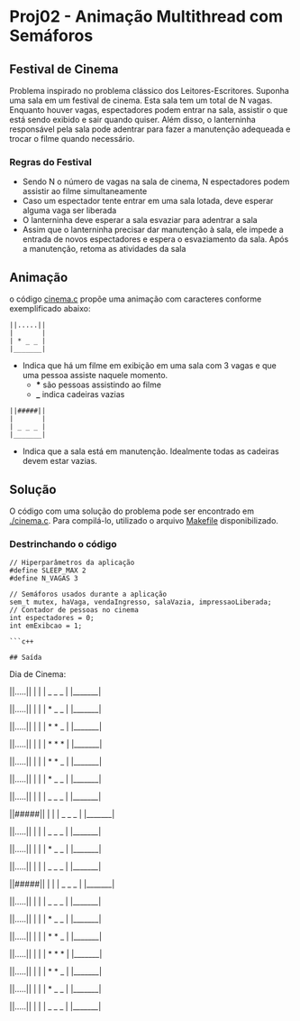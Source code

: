 # Proj02 - Animação Multithread com Semáforos
## Festival de Cinema

Problema inspirado no problema clássico dos Leitores-Escritores. Suponha uma sala em um festival de cinema. Esta sala tem um total de N vagas. Enquanto houver vagas, espectadores podem entrar na sala, assistir o que está sendo exibido e sair quando quiser.
Além disso, o lanterninha responsável pela sala pode adentrar para fazer a manutenção adequeada e trocar o filme quando necessário.

### Regras do Festival

- Sendo N o número de vagas na sala de cinema, N espectadores podem assistir ao filme simultaneamente
- Caso um espectador tente entrar em uma sala lotada, deve esperar alguma vaga ser liberada
- O lanterninha deve esperar a sala esvaziar para adentrar a sala
- Assim que o lanterninha precisar dar manutenção à sala, ele impede a entrada de novos espectadores  e espera o esvaziamento da sala. Após a manutenção, retoma as atividades da sala

## Animação

o código [cinema.c](./cinema.c) propõe uma animação com caracteres conforme exemplificado abaixo:

```
||.....||
|       |
| * _ _ |
|_______|
```
- Indica que há um filme em exibição em uma sala com 3 vagas e que uma pessoa assiste naquele momento.
  - __*__ são pessoas assistindo ao filme
  - **_** indica cadeiras vazias

```
||#####||
|       |
| _ _ _ |
|_______|
```
- Indica que a sala está em manutenção. Idealmente todas as cadeiras devem estar vazias.

## Solução
O código com uma solução do problema pode ser encontrado em [./cinema.c](./cinema.c). Para compilá-lo, utilizado o arquivo [Makefile](./Makefile) disponibilizado.

### Destrinchando o código
```
// Hiperparâmetros da aplicação
#define SLEEP_MAX 2
#define N_VAGAS 3

// Semáforos usados durante a aplicação
sem_t mutex, haVaga, vendaIngresso, salaVazia, impressaoLiberada;
// Contador de pessoas no cinema
int espectadores = 0;
int emExibcao = 1;

```c++

## Saída

```
Dia de Cinema:

||.....||
|       |
| _ _ _ |
|_______|

||.....||
|       |
| * _ _ |
|_______|

||.....||
|       |
| * * _ |
|_______|

||.....||
|       |
| * * * |
|_______|

||.....||
|       |
| * * _ |
|_______|

||.....||
|       |
| * _ _ |
|_______|

||.....||
|       |
| _ _ _ |
|_______|

||#####||
|       |
| _ _ _ |
|_______|

||.....||
|       |
| _ _ _ |
|_______|

||.....||
|       |
| * _ _ |
|_______|

||.....||
|       |
| _ _ _ |
|_______|

||#####||
|       |
| _ _ _ |
|_______|

||.....||
|       |
| _ _ _ |
|_______|

||.....||
|       |
| * _ _ |
|_______|

||.....||
|       |
| * * _ |
|_______|

||.....||
|       |
| * * * |
|_______|

||.....||
|       |
| * * _ |
|_______|

||.....||
|       |
| * _ _ |
|_______|

||.....||
|       |
| _ _ _ |
|_______|
```
